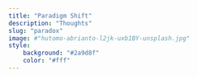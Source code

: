 ```yaml
---
title: "Paradigm Shift"
description: "Thoughts"
slug: "paradox"
image: #"hutomo-abrianto-l2jk-uxb1BY-unsplash.jpg"
style:
    background: "#2a9d8f"
    color: "#fff"
---
```

